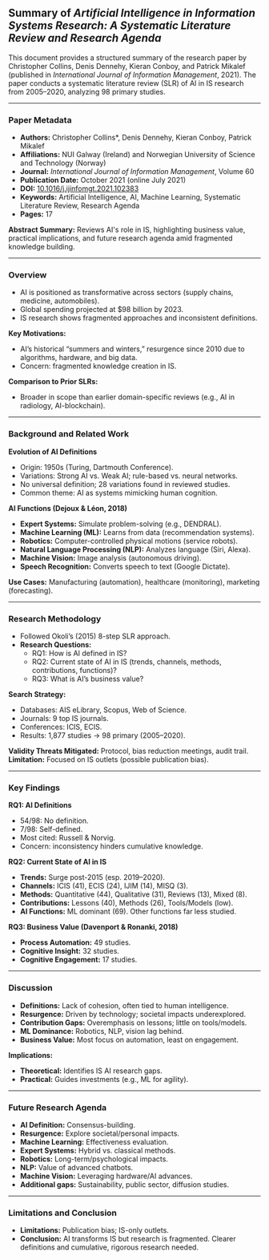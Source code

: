## Summary of *Artificial Intelligence in Information Systems Research: A Systematic Literature Review and Research Agenda*

This document provides a structured summary of the research paper by Christopher Collins, Denis Dennehy, Kieran Conboy, and Patrick Mikalef (published in *International Journal of Information Management*, 2021). The paper conducts a systematic literature review (SLR) of AI in IS research from 2005–2020, analyzing 98 primary studies.

---

### Paper Metadata

- **Authors:** Christopher Collins\*, Denis Dennehy, Kieran Conboy, Patrick Mikalef
- **Affiliations:** NUI Galway (Ireland) and Norwegian University of Science and Technology (Norway)
- **Journal:** *International Journal of Information Management*, Volume 60
- **Publication Date:** October 2021 (online July 2021)
- **DOI:** [10.1016/j.ijinfomgt.2021.102383](https://doi.org/10.1016/j.ijinfomgt.2021.102383)
- **Keywords:** Artificial Intelligence, AI, Machine Learning, Systematic Literature Review, Research Agenda
- **Pages:** 17

**Abstract Summary:** Reviews AI's role in IS, highlighting business value, practical implications, and future research agenda amid fragmented knowledge building.

---

### Overview

- AI is positioned as transformative across sectors (supply chains, medicine, automobiles).
- Global spending projected at \$98 billion by 2023.
- IS research shows fragmented approaches and inconsistent definitions.

**Key Motivations:**

- AI’s historical “summers and winters,” resurgence since 2010 due to algorithms, hardware, and big data.
- Concern: fragmented knowledge creation in IS.

**Comparison to Prior SLRs:**

- Broader in scope than earlier domain-specific reviews (e.g., AI in radiology, AI-blockchain).

---

### Background and Related Work

**Evolution of AI Definitions**

- Origin: 1950s (Turing, Dartmouth Conference).
- Variations: Strong AI vs. Weak AI; rule-based vs. neural networks.
- No universal definition; 28 variations found in reviewed studies.
- Common theme: AI as systems mimicking human cognition.

**AI Functions (Dejoux & Léon, 2018)**

- **Expert Systems:** Simulate problem-solving (e.g., DENDRAL).
- **Machine Learning (ML):** Learns from data (recommendation systems).
- **Robotics:** Computer-controlled physical motions (service robots).
- **Natural Language Processing (NLP):** Analyzes language (Siri, Alexa).
- **Machine Vision:** Image analysis (autonomous driving).
- **Speech Recognition:** Converts speech to text (Google Dictate).

**Use Cases:** Manufacturing (automation), healthcare (monitoring), marketing (forecasting).

---

### Research Methodology

- Followed Okoli’s (2015) 8-step SLR approach.
- **Research Questions:**
  - RQ1: How is AI defined in IS?
  - RQ2: Current state of AI in IS (trends, channels, methods, contributions, functions)?
  - RQ3: What is AI’s business value?

**Search Strategy:**

- Databases: AIS eLibrary, Scopus, Web of Science.
- Journals: 9 top IS journals.
- Conferences: ICIS, ECIS.
- Results: 1,877 studies → 98 primary (2005–2020).

**Validity Threats Mitigated:** Protocol, bias reduction meetings, audit trail.\
**Limitation:** Focused on IS outlets (possible publication bias).

---

### Key Findings

**RQ1: AI Definitions**

- 54/98: No definition.
- 7/98: Self-defined.
- Most cited: Russell & Norvig.
- Concern: inconsistency hinders cumulative knowledge.

**RQ2: Current State of AI in IS**

- **Trends:** Surge post-2015 (esp. 2019–2020).
- **Channels:** ICIS (41), ECIS (24), IJIM (14), MISQ (3).
- **Methods:** Quantitative (44), Qualitative (31), Reviews (13), Mixed (8).
- **Contributions:** Lessons (40), Methods (26), Tools/Models (low).
- **AI Functions:** ML dominant (69). Other functions far less studied.

**RQ3: Business Value (Davenport & Ronanki, 2018)**

- **Process Automation:** 49 studies.
- **Cognitive Insight:** 32 studies.
- **Cognitive Engagement:** 17 studies.

---

### Discussion

- **Definitions:** Lack of cohesion, often tied to human intelligence.
- **Resurgence:** Driven by technology; societal impacts underexplored.
- **Contribution Gaps:** Overemphasis on lessons; little on tools/models.
- **ML Dominance:** Robotics, NLP, vision lag behind.
- **Business Value:** Most focus on automation, least on engagement.

**Implications:**

- **Theoretical:** Identifies IS AI research gaps.
- **Practical:** Guides investments (e.g., ML for agility).

---

### Future Research Agenda

- **AI Definition:** Consensus-building.
- **Resurgence:** Explore societal/personal impacts.
- **Machine Learning:** Effectiveness evaluation.
- **Expert Systems:** Hybrid vs. classical methods.
- **Robotics:** Long-term/psychological impacts.
- **NLP:** Value of advanced chatbots.
- **Machine Vision:** Leveraging hardware/AI advances.
- **Additional gaps:** Sustainability, public sector, diffusion studies.

---

### Limitations and Conclusion

- **Limitations:** Publication bias; IS-only outlets.
- **Conclusion:** AI transforms IS but research is fragmented. Clearer definitions and cumulative, rigorous research needed.

